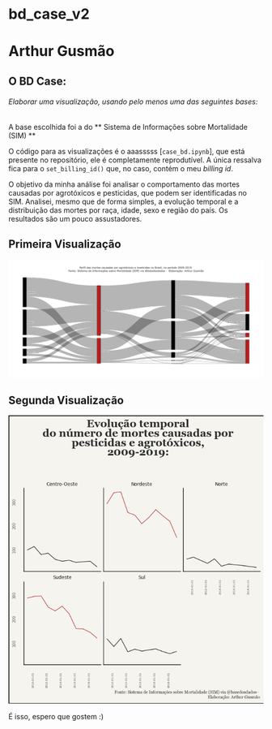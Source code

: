 # bd_case_v2


<!-- README.md is generated from README.Rmd. Please edit that file -->

# Arthur Gusmão

## O BD Case:

###### Elaborar uma visualização, usando pelo menos uma das seguintes bases:

A base escolhida foi a do ** Sistema de Informações sobre Mortalidade (SIM) **

<!-- badges: start -->

<!-- badges: end -->

O código para as visualizações é o aaasssss
[`case_bd.ipynb`], que está presente no repositório, ele é completamente reprodutível. A
única ressalva fica para o `set_billing_id()` que, no caso, contém o
meu *billing id*.

O objetivo da minha análise foi analisar o comportamento das mortes causadas por agrotóxicos e pesticidas, que podem ser identificadas no SIM. Analisei, mesmo que de forma simples, a evolução temporal e a distribuição das mortes por raça, idade, sexo e região do país. Os resultados são um pouco assustadores. 

## Primeira Visualização

![Alt text](plot1.png)

## Segunda Visualização

![Alt text](plot2.png)

É isso, espero que gostem :)

